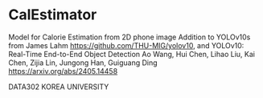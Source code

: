 # CalEstimator
Model for Calorie Estimation from 2D phone image
Addition to YOLOv10s from James Lahm https://github.com/THU-MIG/yolov10, and YOLOv10: Real-Time End-to-End Object Detection
Ao Wang, Hui Chen, Lihao Liu, Kai Chen, Zijia Lin, Jungong Han, Guiguang Ding https://arxiv.org/abs/2405.14458

DATA302 KOREA UNIVERSITY
